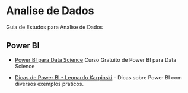 # Analise de Dados
Guia de Estudos para Analise de Dados


## Power BI

* [Power BI para Data Science](https://www.datascienceacademy.com.br/course?courseid=microsoft-power-bi-para-data-science) Curso Gratuito de Power BI para Data Science

* [Dicas de Power BI - Leonardo Karpinski](https://cursos.aprendapowerbi.com.br/conteudos-gratuitos/) - Dicas sobre Power BI com diversos exemplos praticos.
